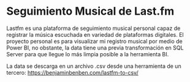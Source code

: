 # Seguimiento Musical de Last.fm 
Lastfm es una plataforma de seguimiento musical personal capaz de registrar la música escuchada en variedad de plataformas digitales.
El proyecto personal es para visualizar mi registro musical por medio de Power BI, no obstante, la data tiene una previa transformación en SQL Server para que llegue lo más limpia posible a la herramienta BI.

La data se descarga en un archivo .csv desde una herramienta de un tercero: 
https://benjaminbenben.com/lastfm-to-csv/
